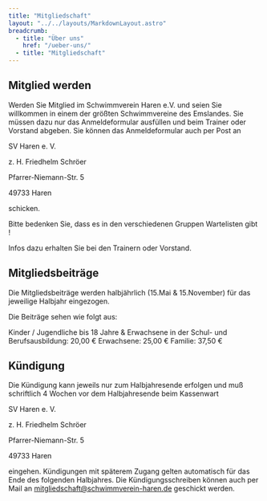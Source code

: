 ```yaml
---
title: "Mitgliedschaft"
layout: "../../layouts/MarkdownLayout.astro"
breadcrumb:
  - title: "Über uns"
    href: "/ueber-uns/"
  - title: "Mitgliedschaft"
---
```


## Mitglied werden

Werden Sie Mitglied im Schwimmverein Haren e.V. und seien Sie willkommen in einem der größten Schwimmvereine des Emslandes. Sie müssen dazu nur das Anmeldeformular ausfüllen und beim Trainer oder Vorstand abgeben. Sie können das Anmeldeformular auch per Post an

SV Haren e. V.

z. H. Friedhelm Schröer

Pfarrer-Niemann-Str. 5

49733 Haren

schicken.

Bitte bedenken Sie, dass es in den verschiedenen Gruppen Wartelisten gibt !

Infos dazu erhalten Sie bei den Trainern oder Vorstand.

## Mitgliedsbeiträge

Die Mitgliedsbeiträge werden halbjährlich (15.Mai & 15.November) für das jeweilige Halbjahr eingezogen.

Die Beiträge sehen wie folgt aus:

Kinder / Jugendliche bis 18 Jahre & Erwachsene in der Schul- und Berufsausbildung: 20,00 €
Erwachsene: 25,00 €
Familie: 37,50 €

## Kündigung

Die Kündigung kann jeweils nur zum Halbjahresende erfolgen und muß schriftlich 4 Wochen vor dem Halbjahresende beim Kassenwart

SV Haren e. V.

z. H. Friedhelm Schröer

Pfarrer-Niemann-Str. 5

49733 Haren

eingehen. Kündigungen mit späterem Zugang gelten automatisch für das Ende des folgenden Halbjahres. Die Kündigungsschreiben können auch per Mail an mitgliedschaft@schwimmverein-haren.de geschickt werden.
